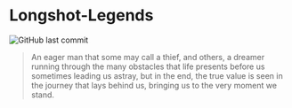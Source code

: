# Longshot-Legends
![GitHub last commit](https://img.shields.io/github/last-commit/marcrafting/longshot-legends)

> An eager man that some may call a thief, and others, a dreamer running through the many obstacles that life presents before us sometimes leading us astray, but in the end, the true value is seen in the journey that lays behind us, bringing us to the very moment we stand.
